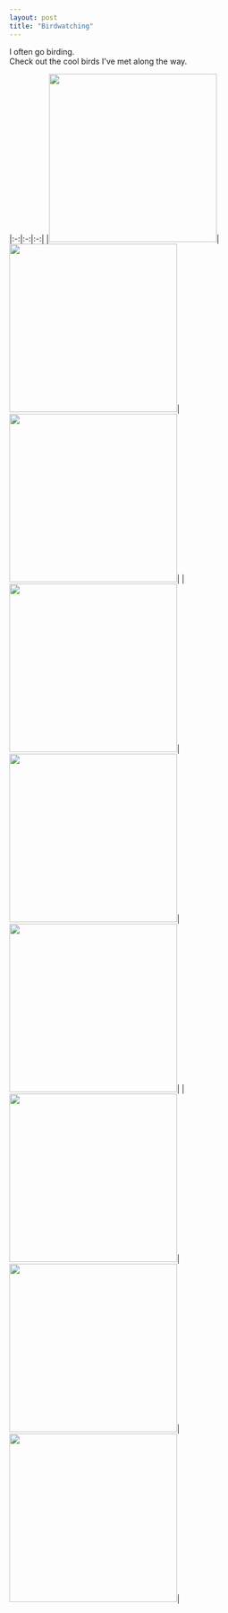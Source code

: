 ```yaml
---
layout: post
title: "Birdwatching"
---
```


I often go birding.\
Check out the cool birds I've met along the way.

|:-:|:-:|:-:|
|<img src="../../../assets/images/bird.jpg" height=300px>|<img src="../../../assets/images/bird2.jpg" height=300px>|<img src="../../../assets/images/bird3.jpg" height=300px>|
|<img src="../../../assets/images/bird4.jpg" height=300px>|<img src="../../../assets/images/bird5.jpg" height=300px>|<img src="../../../assets/images/bird6.jpg" height=300px>|
|<img src="../../../assets/images/bird7.jpg" height=300px>|<img src="../../../assets/images/bird8.jpg" height=300px>|<img src="../../../assets/images/bird9.jpg" height=300px>|